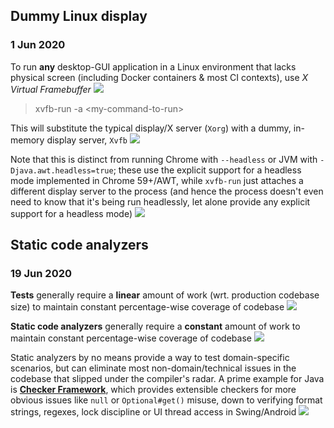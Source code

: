 ## Dummy Linux display
### 1 Jun 2020

To run **any** desktop-GUI application in a Linux environment that lacks
physical screen (including Docker containers & most CI contexts),
use _X Virtual Framebuffer_ ![](nerd_face)

> xvfb-run -a &lt;my-command-to-run&gt;

This will substitute the typical display/X server (`Xorg`) with a dummy,
in-memory display server, `Xvfb` ![](linux)

Note that this is distinct from running Chrome with `--headless`
or JVM with `-Djava.awt.headless=true`; these use the explicit support
for a headless mode implemented in Chrome 59+/AWT,
while `xvfb-run` just attaches a different display server to the process
(and hence the process doesn't even need to know that it's being run headlessly,
let alone provide any explicit support for a headless mode) ![](executioner)


## Static code analyzers
### 19 Jun 2020

**Tests** generally require a **linear** amount of work (wrt. production codebase size)
to maintain constant percentage-wise coverage of codebase ![](sisyphus)

**Static code analyzers**  generally require a **constant** amount of work to maintain
constant percentage-wise coverage of codebase ![](vaultboy)

Static analyzers by no means provide a way to test domain-specific scenarios,
but can eliminate most non-domain/technical issues in the codebase
that slipped under the compiler's radar.
A prime example for Java is **[Checker Framework](https://checkerframework.org/manual/)**,
which provides extensible checkers for more obvious issues like `null` or `Optional#get()` misuse,
down to verifying format strings, regexes, lock discipline or UI thread access in Swing/Android ![](sleuth_or_spy)

